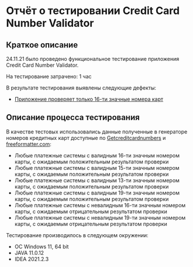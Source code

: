 # Отчёт о тестировании Credit Card Number Validator

## Краткое описание

24.11.21 было проведено функциональное тестирование приложения Credit Card Number Validator.

На тестирование затрачено: 1 час

В результате тестирования выявлены следующие дефекты:
* [Приложение проверяет только 16-ти значные номера карт](https://github.com/shade1471/2_Credit-Card-Number-Validator/issues/2#issue-1066158024)

## Описание процесса тестирования

В качестве тестовых использовались данные полученные в генераторе номеров кредитных карт доступные по [Getcreditcardnumbers](https://www.getcreditcardnumbers.com/generated-credit-card-numbers) и [freeformatter.com](https://www.freeformatter.com/credit-card-number-generator-validator.html#fakeNumbers):
* Любые платежные системы с валидным 16-ти значным номером карты, с ожидаемым положительным результатом проверки
* Любые платежные системы с валидным 15-ти значным номером карты, с ожидаемым положительным результатом проверки
* Любые платежные системы с валидным 13-ти значным номером карты, с ожидаемым положительным результатом проверки
* Любые платежные системы с валидным 19-ти значным номером карты, с ожидаемым положительным результатом проверки
* Любые платежные системы с невалидным 16-ти значным номером карты, с ожидаемым отрицательным результатом проверки
* Любые платежные системы с невалидным 19-ти значным номером карты, с ожидаемым отрицательным результатом проверки

Тестирование производилось в следующем окружении:
* ОС Windows 11, 64 bit
* JAVA 11.0.12
* IDEA 2021.2.3